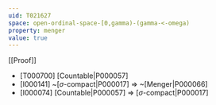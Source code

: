 ```yaml
---
uid: T021627
space: open-ordinal-space-[0,gamma)-(gamma-<-omega)
property: menger
value: true
---
```

[[Proof]]

* [T000700] [Countable|P000057]
* [I000141] ~[$\sigma$-compact|P000017] => ~[Menger|P000066]
* [I000074] [Countable|P000057] => [$\sigma$-compact|P000017]

